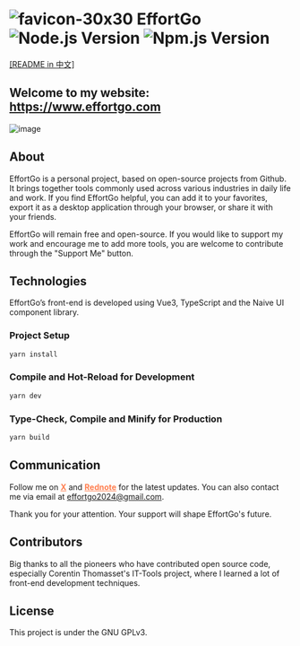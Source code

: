 # ![favicon-30x30](https://github.com/user-attachments/assets/d6132fa3-80a2-4b46-9702-d31252e5664d) EffortGo ![Node.js Version](https://img.shields.io/badge/node.js-v22.11.0-green) ![Npm.js Version](https://img.shields.io/badge/npm-v10.9.0-blue)
[[README in 中文]](README-zh.md)

## Welcome to my website: https://www.effortgo.com
![image](https://github.com/user-attachments/assets/8070ade0-90c6-486e-81ce-3febac0e4037)

## About
EffortGo is a personal project, based on open-source projects from Github. It brings together tools commonly used across various industries in daily life and work. If you find EffortGo helpful, you can add it to your favorites, export it as a desktop application through your browser, or share it with your friends.

EffortGo will remain free and open-source. If you would like to support my work and encourage me to add more tools, you are welcome to contribute through the "Support Me" button.

## Technologies
EffortGo’s front-end is developed using Vue3, TypeScript and the Naive UI component library. 

### Project Setup

```bash
yarn install
```

### Compile and Hot-Reload for Development

```bash
yarn dev
```

### Type-Check, Compile and Minify for Production

```bash
yarn build
```

## Communication
Follow me on <a href="https://x.com/EffortGo2024" target='_blank' style="text-decoration: underline; color: #FF7F50"><strong>X</strong></a> 
and <a href="https://www.xiaohongshu.com/user/profile/5fa36065000000000101ffa5" target='_blank' style="text-decoration: underline; color: #FF7F50"><strong>Rednote</strong></a> for the latest updates.
You can also contact me via email at effortgo2024@gmail.com. 

Thank you for your attention. Your support will shape EffortGo's future.

## Contributors
Big thanks to all the pioneers who have contributed open source code, especially Corentin Thomasset's IT-Tools project, where I learned a lot of front-end development techniques.

## License
This project is under the GNU GPLv3.
